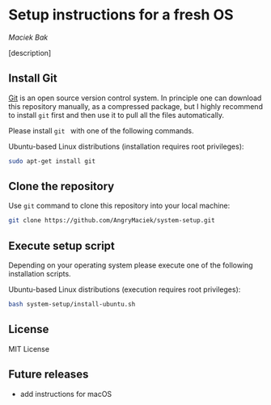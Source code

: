 # Setup instructions for a fresh OS
*Maciek Bak*  

[description]

## Install Git

[Git](https://git-scm.com/) is an open source version control system. In principle one can download this repository manually, as a compressed package, but I highly recommend to install `git` first and then use it to pull all the files automatically.  

Please install `git ` with one of the following commands.

Ubuntu-based Linux distributions (installation requires root privileges):
```bash
sudo apt-get install git
```

## Clone the repository

Use `git` command to clone this repository into your local machine:
```bash
git clone https://github.com/AngryMaciek/system-setup.git
```

## Execute setup script

Depending on your operating system please execute one of the following installation scripts.

Ubuntu-based Linux distributions (execution requires root privileges):
```bash
bash system-setup/install-ubuntu.sh
```

## License

MIT License

## Future releases

* add instructions for macOS
